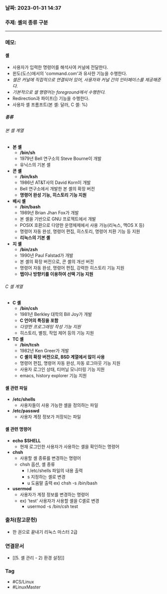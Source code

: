 ### 날짜: 2023-01-31 14:37

### 주제:  셸의 종류 구분 
---
### 메모: 
#### 셸
- 사용자가 입력한 명령어를 해석사여 커널에 전달한다. 
- 윈도(도스)에서의 'command.com'과 유사한 기능을 수행한다. 
- *셀은 커널에 직접적으로 연결되어 있어, 사용자와 커널 간의 인터페이스를 제공해준다.*
- *기본적으로 셀 명령어는 foreground에서 수행한다.* 
- Redirection과 파이프(|) 기능을 수행한다. 
- 사용자 셸 프롬프트(본 셸: 달러, C 셸: %)
##### 종류
###### 본 셸 계열 
- **본 셸**
	- **/bin/sh**
	- 1979년 Bell 연구소의 Steve Bourne이 개발 
	- 유닉스의 기본 셸
- **콘 셸**
	- **/bin/ksh**
	- 1986년 AT&T사의 David Korn이 개발 
	- Bell 연구소에서 개발한 본 셸의 확장 버전 
	- **명령어 완성 기능, 히스토리 기능 지원**
- **배시 셸**
	- **/bin/bash**
	- 1989년 Brian Jhan Fox가 개발 
	- 본 셸을 기반으로 GNU 프로젝트에서 개발 
	- POSIX 호환으로 다양한 운영체제에서 사용 가능(리눅스, 맥OS X 등)
	- 명령어 자동 완성, 명령어 편집, 히스토리, 명령어 치환 기능 등 지원
	- **리눅스의 기본 셸**
- **지 셸** 
	- **/bin/zsh**
	- 1990년 Paul Falstad가 개발 
	- 본 셸의 확장 버전으로, 콘 셸의 개선 버전 
	- 명령어 자동 완성, 명령어 편집, 강력한 히스토리 기능 지원 
	- **탭이나 방향키를 이용하여 선택 기능 지원** 
###### C 셸 계열
- **C 셸**
	- **/bin/csh**
	- 1981년 Berkley 대학의 Bill Joy가 개발 
	- **C 언어의 특징을 포함** 
	- *다양한 프로그래밍 작성 기능 지원* 
	- 히스토리, 별칭, 작업 제어 등의 기능 지원 
- **TC 셸**
	- **/bin/tcsh**
	- 1982년 Ken Greer가 개발 
	- **C 셸의 확장 버전으로, BSD 계열에서 많이 사용**
	- 명령어 편집, 명령어 자동 완성, 자동 로그아웃 기능 지원 
	- 사용자 로그인 상태, 티머닐 모니터링 기능 지원 
	- emacs, history explorer 기능 지원
#### 셸 관련 파일 
- **/etc/shells**
	- 사용자들이 사용 가능한 셸을 정의하는 파일
- **/etc/passwd**
	- 사용자 계정 정보가 저장되는 파일
#### 셸 관련 명령어
- **echo $SHELL**
	- 현재 로그인한 사용자가 사용하는 셸을 확인하는 명령어 
- **chsh**
	- 사용할 셸 종류를 변경하는 명령어 
	- chsh 옵션, 셸 종류
		- l /etc/shells 파일의 내용 출력 
		- s 지정하는 셸로 변경 
		- u 도움말 출력
	ex) chsh -s /bin/bash
- **usermod**
	- 사용자가 계정 정보를 변경하는 명령어
	- ex) 'test' 사용자가 사용할 셸을 C셸로 변경 
		- usermod -s /bin/csh test

### 출처(참고문헌) 
- 한 권으로 끝내기 리눅스 마스터 2급 

### 연결문서 
- [[5. 셸 관리 - 2) 환경 설정]]

### Tag
- #CS/Linux 
- #LinuxMaster 